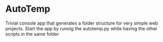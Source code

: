 # AutoTemp
Trivial console app that generates a folder structure for very simple web projects.
Start the app by runnig the autotemp.py while having the other scripts in the same folder
